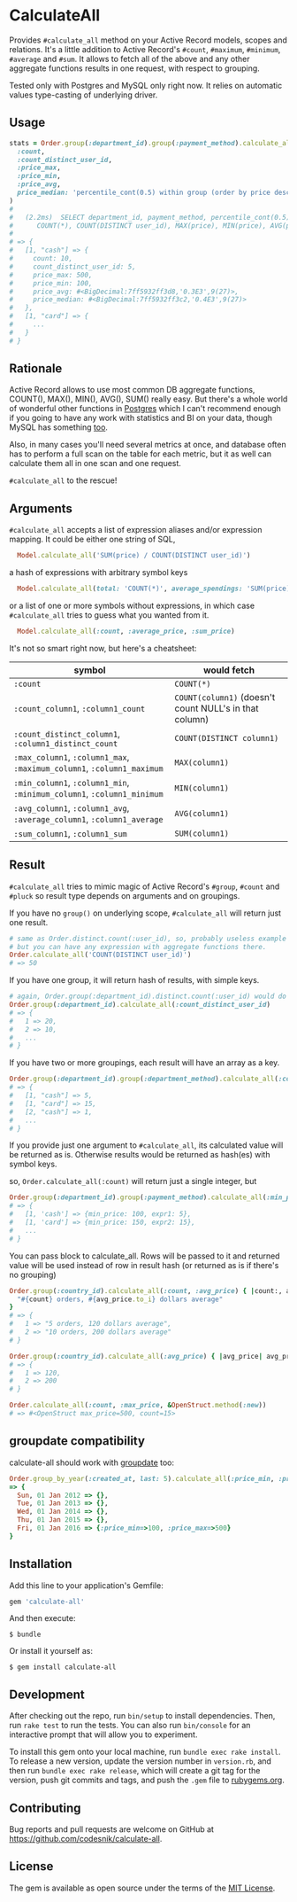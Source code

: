 # CalculateAll

Provides `#calculate_all` method on your Active Record models, scopes and relations.
It's a little addition to Active Record's `#count`, `#maximum`, `#minimum`, `#average` and `#sum`.
It allows to fetch all of the above and any other aggregate functions results in one request, with respect to grouping.

Tested only with Postgres and MySQL only right now. It relies on automatic values type-casting of underlying driver.

## Usage

```ruby
stats = Order.group(:department_id).group(:payment_method).calculate_all(
  :count,
  :count_distinct_user_id,
  :price_max,
  :price_min,
  :price_avg,
  price_median: 'percentile_cont(0.5) within group (order by price desc)'
)
#
#   (2.2ms)  SELECT department_id, payment_method, percentile_cont(0.5) within group (order by price desc),
#      COUNT(*), COUNT(DISTINCT user_id), MAX(price), MIN(price), AVG(price) FROM "orders" GROUP BY "department_id", "payment_method"
#
# => {
#   [1, "cash"] => {
#     count: 10,
#     count_distinct_user_id: 5,
#     price_max: 500,
#     price_min: 100,
#     price_avg: #<BigDecimal:7ff5932ff3d8,'0.3E3',9(27)>,
#     price_median: #<BigDecimal:7ff5932ff3c2,'0.4E3',9(27)>
#   },
#   [1, "card"] => {
#     ...
#   }
# }
```

## Rationale

Active Record allows to use most common DB aggregate functions, COUNT(), MAX(), MIN(), AVG(), SUM() really easy.
But there's a whole world of wonderful other functions in
[Postgres](http://www.postgresql.org/docs/9.5/static/functions-aggregate.html) which I can't recommend enough
if you going to have any work with statistics and BI on your data, though MySQL has something
[too](http://dev.mysql.com/doc/refman/5.7/en/group-by-functions.html).

Also, in many cases you'll need several metrics at once, and database often has to perform a full scan on
the table for each metric, but it as well can calculate them all in one scan and one request.

`#calculate_all` to the rescue!

## Arguments

`#calculate_all` accepts a list of expression aliases and/or expression mapping.
It could be either one string of SQL,

```ruby
  Model.calculate_all('SUM(price) / COUNT(DISTINCT user_id)')
```

a hash of expressions with arbitrary symbol keys

```ruby
  Model.calculate_all(total: 'COUNT(*)', average_spendings: 'SUM(price) / COUNT(DISTINCT user_id)')
```
or a list of one or more symbols without expressions, in which case `#calculate_all` tries to guess
what you wanted from it.

```ruby
  Model.calculate_all(:count, :average_price, :sum_price)
```

It's not so smart right now, but here's a cheatsheet:

| symbol                                                                 | would fetch
|------------------------------------------------------------------------|------------
| `:count`                                                               | `COUNT(*)`
| `:count_column1`, `:column1_count`                                     | `COUNT(column1)` (doesn't count NULL's in that column)
| `:count_distinct_column1`, `:column1_distinct_count`                   | `COUNT(DISTINCT column1)`
| `:max_column1`, `:column1_max`, `:maximum_column1`, `:column1_maximum` | `MAX(column1)`
| `:min_column1`, `:column1_min`, `:minimum_column1`, `:column1_minimum` | `MIN(column1)`
| `:avg_column1`, `:column1_avg`, `:average_column1`, `:column1_average` | `AVG(column1)`
| `:sum_column1`, `:column1_sum`                                         | `SUM(column1)`

## Result

`#calculate_all` tries to mimic magic of Active Record's `#group`, `#count` and `#pluck`
so result type depends on arguments and on groupings.

If you have no `group()` on underlying scope, `#calculate_all` will return just one result.

```ruby
# same as Order.distinct.count(:user_id), so, probably useless example
# but you can have any expression with aggregate functions there.
Order.calculate_all('COUNT(DISTINCT user_id)')
# => 50
```

If you have one group, it will return hash of results, with simple keys.

```ruby
# again, Order.group(:department_id).distinct.count(:user_id) would do the same
Order.group(:department_id).calculate_all(:count_distinct_user_id)
# => {
#   1 => 20,
#   2 => 10,
#   ...
# }
```

If you have two or more groupings, each result will have an array as a key.

```ruby
Order.group(:department_id).group(:department_method).calculate_all(:count_distinct_user_id)
# => {
#   [1, "cash"] => 5,
#   [1, "card"] => 15,
#   [2, "cash"] => 1,
#   ...
# }
```

If you provide just one argument to `#calculate_all`, its calculated value will be returned as is.
Otherwise results would be returned as hash(es) with symbol keys.

so, `Order.calculate_all(:count)` will return just a single integer, but

```ruby
Order.group(:department_id).group(:payment_method).calculate_all(:min_price, expr1: 'count(distinct user_id)')
# => {
#   [1, 'cash'] => {min_price: 100, expr1: 5},
#   [1, 'card'] => {min_price: 150, expr2: 15},
#   ...
# }
```

You can pass block to calculate_all. Rows will be passed to it and returned value will be used instead of
row in result hash (or returned as is if there's no grouping)

```ruby
Order.group(:country_id).calculate_all(:count, :avg_price) { |count:, avg_price:|
  "#{count} orders, #{avg_price.to_i} dollars average"
}
# => {
#   1 => "5 orders, 120 dollars average",
#   2 => "10 orders, 200 dollars average"
# }

Order.group(:country_id).calculate_all(:avg_price) { |avg_price| avg_price.to_i }
# => {
#   1 => 120,
#   2 => 200
# }

Order.calculate_all(:count, :max_price, &OpenStruct.method(:new))
# => #<OpenStruct max_price=500, count=15>
```

## groupdate compatibility

calculate-all should work with [groupdate](https://github.com/ankane/groupdate) too:

```ruby
Order.group_by_year(:created_at, last: 5).calculate_all(:price_min, :price_max)
=> {
  Sun, 01 Jan 2012 => {},
  Tue, 01 Jan 2013 => {},
  Wed, 01 Jan 2014 => {},
  Thu, 01 Jan 2015 => {},
  Fri, 01 Jan 2016 => {:price_min=>100, :price_max=>500}
}
```

## Installation

Add this line to your application's Gemfile:

```ruby
gem 'calculate-all'
```

And then execute:

    $ bundle

Or install it yourself as:

    $ gem install calculate-all

## Development

After checking out the repo, run `bin/setup` to install dependencies. Then, run `rake test` to run the tests. You can also run `bin/console` for an interactive prompt that will allow you to experiment.

To install this gem onto your local machine, run `bundle exec rake install`. To release a new version, update the version number in `version.rb`, and then run `bundle exec rake release`, which will create a git tag for the version, push git commits and tags, and push the `.gem` file to [rubygems.org](https://rubygems.org).

## Contributing

Bug reports and pull requests are welcome on GitHub at https://github.com/codesnik/calculate-all.

## License

The gem is available as open source under the terms of the [MIT License](http://opensource.org/licenses/MIT).
